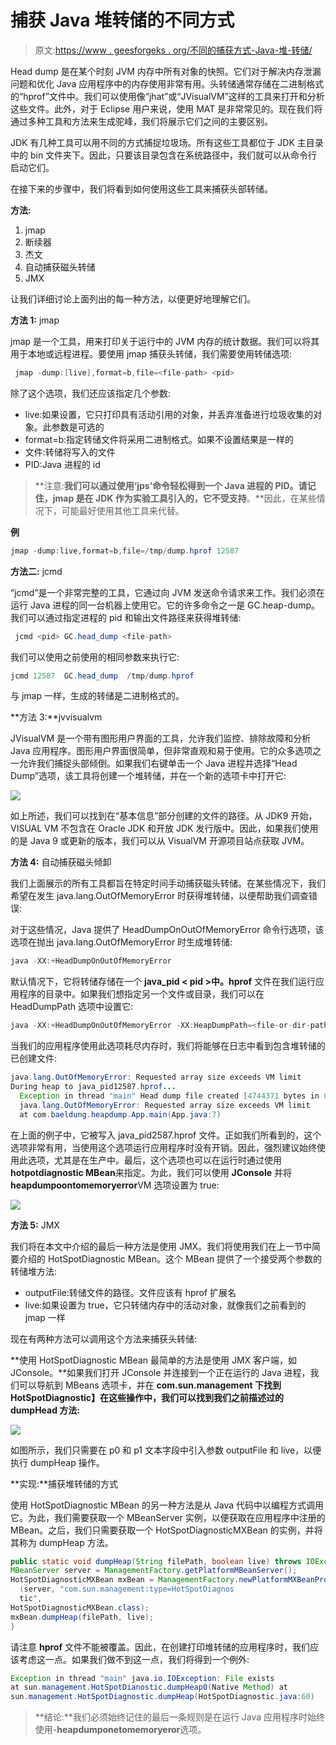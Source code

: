 # 捕获 Java 堆转储的不同方式

> 原文:[https://www . geesforgeks . org/不同的捕获方式-Java-堆-转储/](https://www.geeksforgeeks.org/different-ways-to-capture-java-heap-dumps/)

Head dump 是在某个时刻 JVM 内存中所有对象的快照。它们对于解决内存泄漏问题和优化 Java 应用程序中的内存使用非常有用。头转储通常存储在二进制格式的“hprof”文件中。我们可以使用像“jhat”或“JVisualVM”这样的工具来打开和分析这些文件。此外，对于 Eclipse 用户来说，使用 MAT 是非常常见的。现在我们将通过多种工具和方法来生成驼峰，我们将展示它们之间的主要区别。

JDK 有几种工具可以用不同的方式捕捉垃圾场。所有这些工具都位于 JDK 主目录中的 bin 文件夹下。因此，只要该目录包含在系统路径中，我们就可以从命令行启动它们。

在接下来的步骤中，我们将看到如何使用这些工具来捕获头部转储。

**方法:**

1.  jmap
2.  断续器
3.  杰文
4.  自动捕获磁头转储
5.  JMX

让我们详细讨论上面列出的每一种方法，以便更好地理解它们。

**方法 1:** jmap

jmap 是一个工具，用来打印关于运行中的 JVM 内存的统计数据。我们可以将其用于本地或远程进程。要使用 jmap 捕获头转储，我们需要使用转储选项:

```java
 jmap -dump:[live],format=b,file=<file-path> <pid>
```

除了这个选项，我们还应该指定几个参数:

*   live:如果设置，它只打印具有活动引用的对象，并丢弃准备进行垃圾收集的对象。此参数是可选的
*   format=b:指定转储文件将采用二进制格式。如果不设置结果是一样的
*   文件:转储将写入的文件
*   PID:Java 进程的 id

> **注意:**我们可以通过使用‘jps’命令轻松得到一个 Java 进程的 PID。请记住，jmap 是在 JDK 作为实验工具引入的，它不受支持**。**因此，在某些情况下，可能最好使用其他工具来代替。

**例**

```java
jmap -dump:live,format=b,file=/tmp/dump.hprof 12587
```

**方法二:** jcmd

“jcmd”是一个非常完整的工具，它通过向 JVM 发送命令请求来工作。我们必须在运行 Java 进程的同一台机器上使用它。它的许多命令之一是 GC.heap-dump。我们可以通过指定进程的 pid 和输出文件路径来获得堆转储:

```java
 jcmd <pid> GC.head_dump <file-path>
```

我们可以使用之前使用的相同参数来执行它:

```java
jcmd 12587  GC.head_dump  /tmp/dump.hprof
```

与 jmap 一样，生成的转储是二进制格式的。

**方法 3:**jvvisualvm

JVisualVM 是一个带有图形用户界面的工具，允许我们监控、排除故障和分析 Java 应用程序。图形用户界面很简单，但非常直观和易于使用。它的众多选项之一允许我们捕捉头部倾倒。如果我们右键单击一个 Java 进程并选择“Head Dump”选项，该工具将创建一个堆转储，并在一个新的选项卡中打开它:

![](img/336d85366235567175d210fd4a24ec99.png)

如上所述，我们可以找到在“基本信息”部分创建的文件的路径。从 JDK9 开始，VISUAL VM 不包含在 Oracle JDK 和开放 JDK 发行版中。因此，如果我们使用的是 Java 9 或更新的版本，我们可以从 VisualVM 开源项目站点获取 JVM。

**方法 4:** 自动捕获磁头倾卸

我们上面展示的所有工具都旨在特定时间手动捕获磁头转储。在某些情况下，我们希望在发生 java.lang.OutOfMemoryError 时获得堆转储，以便帮助我们调查错误:

对于这些情况，Java 提供了 HeadDumpOnOutOfMemoryError 命令行选项，该选项在抛出 java.lang.OutOfMemoryError 时生成堆转储:

```java
java -XX:+HeadDumpOnOutOfMemoryError
```

默认情况下，它将转储存储在一个 **java_pid < pid >中。hprof** 文件在我们运行应用程序的目录中。如果我们想指定另一个文件或目录，我们可以在 HeadDumpPath 选项中设置它:

```java
java -XX:+HeadDumpOnOutOfMemoryError -XX:HeapDumpPath=<file-or-dir-path>
```

当我们的应用程序使用此选项耗尽内存时，我们将能够在日志中看到包含堆转储的已创建文件:

```java
java.lang.OutOfMemoryError: Requested array size exceeds VM limit
During heap to java_pid12587.hprof...
  Exception in thread "main" Head dump file created [4744371 bytes in 0.029 secs]
  java.lang.OutOfMemoryError: Requested array size exceeds VM limit 
  at com.baeldung.heapdump.App.main(App.java:7)
```

在上面的例子中，它被写入 java_pid2587.hprof 文件。正如我们所看到的，这个选项非常有用，当使用这个选项运行应用程序时没有开销。因此，强烈建议始终使用此选项，尤其是在生产中。最后，这个选项也可以在运行时通过使用**hotpotdiagnostic MBean**来指定。为此，我们可以使用 **JConsole** 并将**heapdumpoontomemoryerror**VM 选项设置为 true:

![](img/27803624ba73c04c5fba3fc234792906.png)

**方法 5:** JMX

我们将在本文中介绍的最后一种方法是使用 JMX。我们将使用我们在上一节中简要介绍的 HotSpotDiagnostic MBean。这个 MBean 提供了一个接受两个参数的转储堆方法:

*   outputFile:转储文件的路径。文件应该有 hprof 扩展名
*   live:如果设置为 true，它只转储内存中的活动对象，就像我们之前看到的 jmap 一样

现在有两种方法可以调用这个方法来捕获头转储:

**使用 HotSpotDiagnostic MBean 最简单的方法是使用 JMX 客户端，如 JConsole。**如果我们打开 JConsole 并连接到一个正在运行的 Java 进程，我们可以导航到 MBeans 选项卡，并在 **com.sun.management 下找到 HotSpotDiagnostic】在这些操作中，我们可以找到我们之前描述过的 dumpHead 方法:**

![](img/4b8f0f67a490effa96100241f656c7d9.png)

如图所示，我们只需要在 p0 和 p1 文本字段中引入参数 outputFile 和 live，以便执行 dumpHeap 操作。

**实现:**捕获堆转储的方式

使用 HotSpotDiagnostic MBean 的另一种方法是从 Java 代码中以编程方式调用它。为此，我们需要获取一个 MBeanServer 实例，以便获取在应用程序中注册的 MBean。之后，我们只需要获取一个 HotSpotDiagnosticMXBean 的实例，并将其称为 dumpHeap 方法。

```java
public static void dumpHeap(String filePath, boolean live) throws IOException {
MBeanServer server = ManagementFactory.getPlatformMBeanServer();
HotSpotDiagnosticMXBean mxBean = ManagementFactory.newPlatformMXBeanProxy
  (server, "com.sun.management:type=HotSpotDiagnos
  tic",
HotSpotDiagnosticMXBean.class);
mxBean.dumpHeap(filePath, live);
}
```

请注意 **hprof** 文件不能被覆盖。因此，在创建打印堆转储的应用程序时，我们应该考虑这一点。如果我们做不到这一点，我们将得到一个例外:

```java
Exception in thread "main" java.io.IOException: File exists 
at sun.management.HotSpotDianostic.dumpHeap0(Native Method) at 
sun.management.HotSpotDiagnostic.dumpHeap(HotSpotDiagnostic.java:60)
```

> **结论:**我们必须始终记住的最后一条规则是在运行 Java 应用程序时始终使用-**heapdumponetomemoryeror**选项。